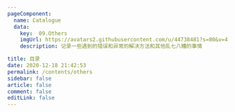 ```yaml
---
pageComponent: 
  name: Catalogue 
  data: 
    key:  09.Others
    imgUrl: https://avatars2.githubusercontent.com/u/44738481?s=80&v=4
    description: 记录一些遇到的错误和异常的解决方法和其他乱七八糟的事情

title: 目录
date: 2020-12-18 21:42:53 
permalink: /contents/others
sidebar: false
article: false
comment: false 
editLink: false 
---
```


